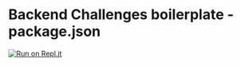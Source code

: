 # Backend Challenges boilerplate - package.json
[![Run on Repl.it](https://repl.it/badge/github/rabbinath/boilerplate-npm-1)](https://repl.it/github/rabbinath/boilerplate-npm-1)
